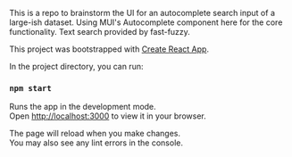 This is a repo to brainstorm the UI for an autocomplete search input of a large-ish dataset. Using MUI's Autocomplete
component here for the core functionality. Text search provided by fast-fuzzy.

This project was bootstrapped with [Create React App](https://github.com/facebook/create-react-app).

In the project directory, you can run:

### `npm start`

Runs the app in the development mode.\
Open [http://localhost:3000](http://localhost:3000) to view it in your browser.

The page will reload when you make changes.\
You may also see any lint errors in the console.